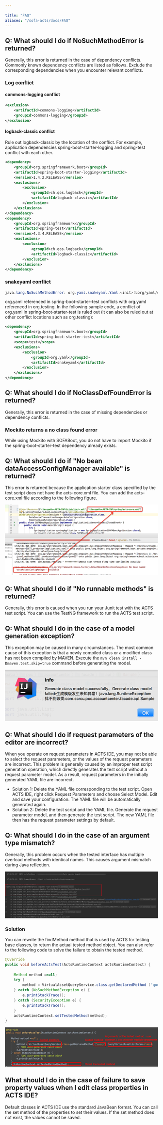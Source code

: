 ```yaml
---

title: "FAQ"
aliases: "/sofa-acts/docs/FAQ"
---
```


## Q: What should I do if NoSuchMethodError is returned?

Generally, this error is returned in the case of dependency conflicts. Commonly known dependency conflicts are listed as follows. Exclude the corresponding dependencies when you encounter relevant conflicts.

### Log conflict

#### commons-logging conflict

```xml
<exclusion>
    <artifactId>commons-logging</artifactId>
    <groupId>commons-logging</groupId>
</exclusion>
```

#### logback-classic conflict

Rule out logback-classic by the location of the conflict. For example, application dependencies spring-boot-starter-logging and spring-test conflict with each other.

```xml
<dependency>
    <groupId>org.springframework.boot</groupId>
    <artifactId>spring-boot-starter-logging</artifactId>
    <version>1.4.2.RELEASE</version>
    <exclusions>
        <exclusion>
            <groupId>ch.qos.logback</groupId>
            <artifactId>logback-classic</artifactId>
        </exclusion>
    </exclusions>
</dependency>
<dependency>
    <groupId>org.springframework</groupId>
    <artifactId>spring-test</artifactId>
    <version>4.3.4.RELEASE</version>
    <exclusions>
        <exclusion>
            <groupId>ch.qos.logback</groupId>
            <artifactId>logback-classic</artifactId>
        </exclusion>
    </exclusions>
</dependency>
```

### snakeyaml conflict

```java
java.lang.NoSuchMethodError: org.yaml.snakeyaml.Yaml.<init>(Lorg/yaml/snakeyaml/constructor/BaseConstructor;)V
```

org.yaml referenced in spring-boot-starter-test conflicts with org.yaml referenced in org.testing. In the following sample code, a conflict of org.yaml in spring-boot-starter-test is ruled out (it can also be ruled out at other conflict locations such as org.testing):

```xml
<dependency>
    <groupId>org.springframework.boot</groupId>
    <artifactId>spring-boot-starter-test</artifactId>
    <scope>test</scope>
    <exclusions>
        <exclusion>
            <groupId>org.yaml</groupId>
            <artifactId>snakeyaml</artifactId>
        </exclusion>
    </exclusions>
</dependency>
```

## Q: What should I do if NoClassDefFoundError is returned?

Generally, this error is returned in the case of missing dependencies or dependency conflicts.

### Mockito returns a no class found error

While using Mockito with SOFABoot, you do not have to import Mockito if the spring-boot-starter-test dependency already exists.

## Q: What should I do if "No bean dataAccessConfigManager available" is returned?

This error is returned because the application starter class specified by the test script does not have the acts-core.xml file. You can add the acts-core.xml file according to the following figure.

![Add the acts-core.xml file](add-acts-core-xml.png)

## Q: What should I do if "No runnable methods" is returned?

Generally, this error is caused when you run your Junit test with the ACTS test script. You can use the TestNG framework to run the ACTS test script.

## Q: What should I do in the case of a model generation exception?

This exception may be caused in many circumstances. The most common cause of this exception is that a newly compiled class or a modified class has not been compiled by MAVEN. Execute the `mvn clean install -Dmaven.test.skip=true` command before generating the model.

![Model generation exception](generation-error.png)

## Q: What should I do if request parameters of the editor are incorrect?

When you operate on request parameters in ACTS IDE, you may not be able to select the request parameters, or the values of the request parameters are incorrect. This problem is generally caused by an improper test script generation operation, which directly generates the test script without a request parameter model. As a result, request parameters in the initially generated YAML file are incorrect.

- Solution 1: Delete the YAML file corresponding to the test script. Open ACTS IDE, right click Request Parameters and choose Select Model. Edit and save your configuration. The YAML file will be automatically generated again.
- Solution 2: Delete the test script and the YAML file. Generate the request parameter model, and then generate the test script. The new YAML file then has the request parameter settings by default.

## Q: What should I do in the case of an argument type mismatch?

Generally, this problem occurs when the tested interface has multiple overload methods with identical names. This causes argument mismatch during Java reflection.

![Argument mismatch](argument-type-mismatch.png)

### Solution

You can rewrite the findMethod method that is used by ACTS for testing base classes, to return the actual tested method object. You can also refer to the following code to solve the failure to obtain the tested method.

```java
@Override
public void beforeActsTest(ActsRuntimeContext actsRuntimeContext) {

    Method method =null;
    try {
        method = VirtualAssetQueryService.class.getDeclaredMethod ("query", QueryVirtualAssetListParam.class);
    } catch (NoSuchMethodException e) {
        e.printStackTrace();
    } catch (SecurityException e) {
        e.printStackTrace();
    }
    actsRuntimeContext.setTestedMethod(method);
}
```

![Example code](sample.png)

## What should I do in the case of failure to save property values when I edit class properties in ACTS IDE?

Default classes in ACTS IDE use the standard JavaBean format. You can call the set method of the properties to set their values. If the set method does not exist, the values cannot be saved.

